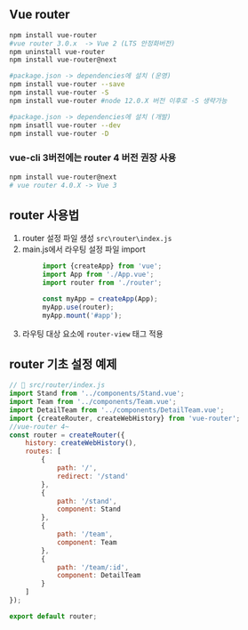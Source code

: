 ## Vue router
```bash
npm install vue-router
#vue router 3.0.x  -> Vue 2 (LTS 안정화버전)
npm uninstall vue-router
npm install vue-router@next

#package.json -> dependencies에 설치 (운영)
npm install vue-router --save
npm install vue-router -S
npm install vue-router #node 12.0.X 버전 이후로 -S 생략가능

#package.json -> dependencies에 설치 (개발)
npm insatll vue-router --dev
npm install vue-router -D
```
### vue-cli 3버전에는 router 4 버전 권장 사용
```bash
npm install vue-router@next
# vue router 4.0.X -> Vue 3
```
## router 사용법
1. router 설정 파일 생성 `src\router\index.js`
2. main.js에서 라우팅 설정 파일 import
   ```js
        import {createApp} from 'vue';
        import App from './App.vue';
        import router from './router';

        const myApp = createApp(App);
        myApp.use(router);
        myApp.mount('#app');
   ```
3. 라우팅 대상 요소에 `router-view` 태그 적용

## router 기초 설정 예제
```js
// 📁 src/router/index.js
import Stand from '../components/Stand.vue';
import Team from '../components/Team.vue';
import DetailTeam from '../components/DetailTeam.vue';
import {createRouter, createWebHistory} from 'vue-router';
//vue-router 4~
const router = createRouter({
    history: createWebHistory(),
    routes: [
        {
            path: '/',
            redirect: '/stand'
        },
        {
            path: '/stand',
            component: Stand
        },
        {
            path: '/team',
            component: Team
        },
        {
            path: '/team/:id',
            component: DetailTeam
        }
    ]
});

export default router;